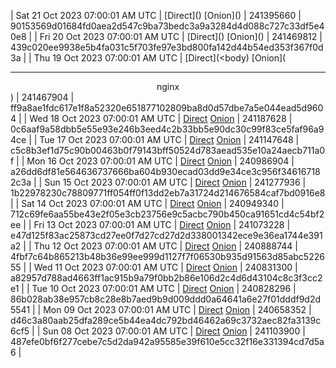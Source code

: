 | Sat 21 Oct 2023 07:00:01 AM UTC | [Direct](</body></html>) [Onion](</body></html>) | 241395660 | 90153569d01684fd0aea2d547c9ba73bedc3a9a3284d4d088c727c33df5e40e8 | 
| Fri 20 Oct 2023 07:00:01 AM UTC | [Direct](</body></html>) [Onion](</body></html>) | 241469812 | 439c020ee9938e5b4fa031c5f703fe97e3bd800fa142d44b54ed353f367f0d3a | 
| Thu 19 Oct 2023 07:00:01 AM UTC | [Direct](<body) [Onion](<hr><center>nginx</center>) | 241467904 | ff9a8ae1fdc617e1f8a52320e651877102809ba8d0d57dbe7a5e044ead5d9604 | 
| Wed 18 Oct 2023 07:00:01 AM UTC | [Direct](https://oshi.at/qeHy) [Onion](http://5ety7tpkim5me6eszuwcje7bmy25pbtrjtue7zkqqgziljwqy3rrikqd.onion/qeHy) | 241187628 | 0c6aaf9a58dbb5e55e93e246b3eed4c2b33bb5e90dc30c99f83ce5faf96a94ce | 
| Tue 17 Oct 2023 07:00:01 AM UTC | [Direct](https://oshi.at/kMCn) [Onion](http://5ety7tpkim5me6eszuwcje7bmy25pbtrjtue7zkqqgziljwqy3rrikqd.onion/kMCn) | 241147648 | c5c8b3ef1d75c90b00463b0f79143bff50524d783aead535e10a24aecb711a0f | 
| Mon 16 Oct 2023 07:00:01 AM UTC | [Direct](https://oshi.at/LEAZ) [Onion](http://5ety7tpkim5me6eszuwcje7bmy25pbtrjtue7zkqqgziljwqy3rrikqd.onion/LEAZ) | 240986904 | a26dd6df81e564636737666ba604b930ecad03dd9e34ce3c956f346167182c3a | 
| Sun 15 Oct 2023 07:00:01 AM UTC | [Direct](https://oshi.at/NEoV) [Onion](http://5ety7tpkim5me6eszuwcje7bmy25pbtrjtue7zkqqgziljwqy3rrikqd.onion/NEoV) | 241277936 | 1b22978230c78809771ff054ff0f13dd2eb7a31724d214676584caf7bd0916e8 | 
| Sat 14 Oct 2023 07:00:01 AM UTC | [Direct](https://oshi.at/dCNj) [Onion](http://5ety7tpkim5me6eszuwcje7bmy25pbtrjtue7zkqqgziljwqy3rrikqd.onion/dCNj) | 240949340 | 712c69fe6aa55be43e2f05e3cb23756e9c5acbc790b450ca91651cd4c54bf2ee | 
| Fri 13 Oct 2023 07:00:01 AM UTC | [Direct](https://oshi.at/yGrj) [Onion](http://5ety7tpkim5me6eszuwcje7bmy25pbtrjtue7zkqqgziljwqy3rrikqd.onion/yGrj) | 241073228 | e47d125f83ac25873cd27ee0f7d27cd27d2d338001342ece9e36ea1744e391a2 | 
| Thu 12 Oct 2023 07:00:01 AM UTC | [Direct](https://oshi.at/sEHaJ) [Onion](http://5ety7tpkim5me6eszuwcje7bmy25pbtrjtue7zkqqgziljwqy3rrikqd.onion/sEHaJ) | 240888744 | 4fbf7c64b865213b48b36e99ee999d1127f7f06530b935d91563d85abc522655 | 
| Wed 11 Oct 2023 07:00:01 AM UTC | [Direct]() [Onion]() | 240831300 | a82957d788ad4663ff1ac915b9a79f0bb2b86e106d2c4d6d43104c8c3f3cc2e1 | 
| Tue 10 Oct 2023 07:00:01 AM UTC | [Direct](https://oshi.at/NjBdB) [Onion](http://5ety7tpkim5me6eszuwcje7bmy25pbtrjtue7zkqqgziljwqy3rrikqd.onion/NjBdB) | 240828296 | 86b028ab38e957cb8c28e8b7aed9b9d009ddd0a64641a6e27f01dddf9d2d5541 | 
| Mon 09 Oct 2023 07:00:01 AM UTC | [Direct](https://oshi.at/Uoiv) [Onion](http://5ety7tpkim5me6eszuwcje7bmy25pbtrjtue7zkqqgziljwqy3rrikqd.onion/Uoiv) | 240658352 | d46c3a80aab25dfa289ce5b44ea4dc792bd46462a69c3732aec82fa3139c6cf5 | 
| Sun 08 Oct 2023 07:00:01 AM UTC | [Direct](https://oshi.at/Ybhea) [Onion](http://5ety7tpkim5me6eszuwcje7bmy25pbtrjtue7zkqqgziljwqy3rrikqd.onion/Ybhea) | 241103900 | 487efe0bf6f277cebe7c5d2da942a95585e39f610e5cc32f16e331394cd7d5a6 | 
